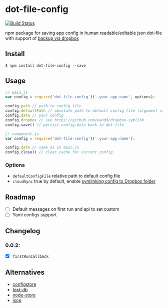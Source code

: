 # dot-file-config

[![Build Status](https://travis-ci.org/ewnd9/dot-file-config.svg?branch=master)](https://travis-ci.org/ewnd9/dot-file-config)

npm package for saving app config in human readable/editable json dot-file
with support of [backup via dropbox](https://github.com/ewnd9/dropbox-symlink)

## Install

```
$ npm install dot-file-config --save
```

## Usage

```javascript
// main.js
var config = require('dot-file-config')('.your-app-name', options);

config.path // path to config file
config.defaultPath // absolute path to default config file (argument can be relative)
config.data // your config
config.dropbox // see https://github.com/ewnd9/dropbox-symlink
config.save() // persist config.data back to dot-file

// component.js
var config = require('dot-file-config')('.your-app-name');

config.data // same as in main.js
config.close() // clear cache for current config
```

### Options

- `defaultConfigFile` relative path to default config file
- `cloudSync` true by default, enable [symlinking config to Dropbox folder](https://github.com/ewnd9/dropbox-symlink)

## Roadmap

- [ ] Default messages on first run and api to set custom
- [ ] Yaml configs support

## Changelog

### 0.0.2:

- [x] `firstRunCallback`

## Alternatives

- [configstore](https://github.com/yeoman/configstore)
- [text-db](https://github.com/asarode/text-db)
- [node-store](https://github.com/alexkwolfe/node-store)
- [jsop](https://github.com/typicode/jsop)
